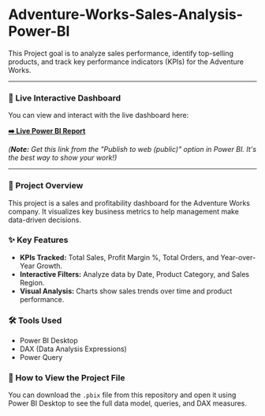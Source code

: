 # Adventure-Works-Sales-Analysis-Power-BI
This Project goal is to analyze sales performance, identify top-selling products, and track key performance indicators (KPIs) for the Adventure Works.


---

### 🔴 Live Interactive Dashboard
You can view and interact with the live dashboard here:

**[➡️ Live Power BI Report](https://app.powerbi.com/view?r=eyJrIjoiYOUR_PUBLIC_LINK_HEREIiwi...)**

*(**Note:** Get this link from the "Publish to web (public)" option in Power BI. It's the best way to show your work!)*

---

### 📝 Project Overview
This project is a sales and profitability dashboard for the Adventure Works company. It visualizes key business metrics to help management make data-driven decisions.

### ✨ Key Features
-   **KPIs Tracked:** Total Sales, Profit Margin %, Total Orders, and Year-over-Year Growth.
-   **Interactive Filters:** Analyze data by Date, Product Category, and Sales Region.
-   **Visual Analysis:** Charts show sales trends over time and product performance.

### 🛠️ Tools Used
-   Power BI Desktop
-   DAX (Data Analysis Expressions)
-   Power Query

### 🚀 How to View the Project File
You can download the `.pbix` file from this repository and open it using Power BI Desktop to see the full data model, queries, and DAX measures.
